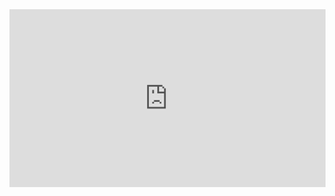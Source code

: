 <iframe width="560" height="315" src="https://www.youtube.com/embed/Ov6M851DNH8" frameborder="0" allowfullscreen></iframe>
